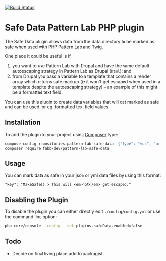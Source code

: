 [![Build Status](https://travis-ci.org/FabbDev/pattern-lab-php-safe-data.svg?branch=master)](https://travis-ci.org/FabbDev/pattern-lab-php-safe-data)

# Safe Data Pattern Lab PHP plugin 

The Safe Data plugin allows data from the data directory to be marked as safe when used with PHP Pattern Lab and Twig.

One place it could be useful is if
1. you want to use Pattern Lab with Drupal and have the same default autoescaping strategy in Pattern
   Lab as Drupal (`html`); and
1. from Drupal you pass a variable to a template that contains a render array which returns safe markup (ie it won't get
   escaped when used in a template despite the autoescaping strategy) – an example of this might be a formatted text
   field.
   
You can use this plugin to create data variables that will get marked as safe and can be used for eg. formatted text
field values. 

## Installation

To add the plugin to your project using [Composer] type:

```bash
compose config repositories.pattern-lab-safe-data '{"type": "vcs", "url": "https://github.com/FabbDev/pattern-lab-php-safe-data"}'
composer require fabb-dev/pattern-lab-safe-data
```

## Usage

You can mark data as safe in your json or yml data files by using this format: 

```
"key": "MakeSafe() > This will <em>not</em> get escaped."
```

## Disabling the Plugin

To disable the plugin you can either directly edit `./config/config.yml` or use the command line option:

```bash
php core/console --config --set plugins.safeData.enabled=false
```

## Todo

- Decide on final living place add to packagist.

[Composer]: https://getcomposer.org/

